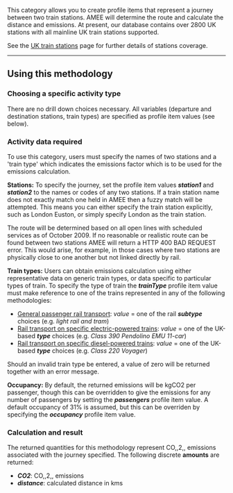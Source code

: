 This category allows you to create profile items that represent a
journey between two train stations. AMEE will determine the route and
calculate the distance and emissions. At present, our database contains
over 2800 UK stations with all mainline UK train stations supported.

See the [UK train stations](UK_train_stations) page for further details
of stations coverage.

-----

## Using this methodology

### Choosing a specific activity type

There are no drill down choices necessary. All variables (departure and
destination stations, train types) are specified as profile item values
(see below).

### Activity data required

To use this category, users must specify the names of two stations and a
'train type' which indicates the emissions factor which is to be used
for the emissions calculation.

**Stations:** To specify the journey, set the profile item values
***station1*** and ***station2*** to the names or codes of any two
stations. If a train station name does not exactly match one held in
AMEE then a fuzzy match will be attempted. This means you can either
specify the train station explicitly, such as London Euston, or simply
specify London as the train station.

The route will be determined based on all open lines with scheduled
services as of October 2009. If no reasonable or realistic route can be
found between two stations AMEE will return a HTTP 400 BAD REQUEST
error. This would arise, for example, in those cases where two stations
are physically close to one another but not linked directly by rail.

**Train types:** Users can obtain emissions calculation using either
representative data on generic train types, or data specific to
particular types of train. To specify the type of train the
***trainType*** profile item value must make reference to one of the
trains represented in any of the following methodologies:

  - [General passenger rail
    transport](DEFRA_passenger_transport_methodology): *value* = one of
    the rail ***subtype*** choices (e.g. *light rail and tram*)
  - [Rail transport on specific electric-powered
    trains](Specific_electric_trains): *value* = one of the UK-based
    ***type*** choices (e.g. *Class 390 Pendolino EMU 11-car*)
  - [Rail transport on specific diesel-powered
    trains](Specific_diesel_trains): *value* = one of the UK-based
    ***type*** choices (e.g. *Class 220 Voyager*)

Should an invalid train type be entered, a value of zero will be
returned together with an error message.

**Occupancy:** By default, the returned emissions will be kgCO2 per
passenger, though this can be overridden to give the emissions for any
number of passengers by setting the ***passengers*** profile item value.
A default occupancy of 31% is assumed, but this can be overriden by
specifying the ***occupancy*** profile item value.

### Calculation and result

The returned quantities for this methodology represent CO,,2,, emissions
associated with the journey specified. The following discrete
**amounts** are returned:

  - ***CO2***: CO,,2,, emissions
  - ***distance***: calculated distance in kms
